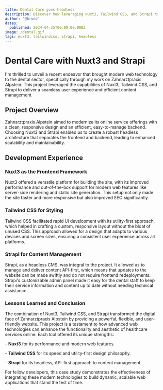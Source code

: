 ```yaml
---
title: Dental Care goes headless
description: Discover how leveraging Nuxt3, Tailwind CSS, and Strapi transformed the online presence of a dental practice.
author: '@bruno'
dates:
  published: 2024-04-25T00:00:00.000Z
image: /dental.gif
tags: nuxt3, tailwindcss, strapi, headless
---
```


# Dental Care with Nuxt3 and Strapi

I'm thrilled to unveil a recent endeavor that brought modern web technology to the dental sector, specifically through my work on Zahnarztpraxis Alpstein. This project leveraged the capabilities of Nuxt3, Tailwind CSS, and Strapi to deliver a seamless user experience and efficient content management.

## Project Overview

Zahnarztpraxis Alpstein aimed to modernize its online service offerings with a clean, responsive design and an efficient, easy-to-manage backend. Choosing Nuxt3 and Strapi enabled us to create a robust headless architecture that separates the frontend and backend, leading to enhanced scalability and maintainability.

## Development Experience

### Nuxt3 as the Frontend Framework

Nuxt3 offered a versatile platform for building the site, with its improved performance and out-of-the-box support for modern web features like server-side rendering and static site generation. This setup not only made the site faster and more responsive but also improved SEO significantly.

### Tailwind CSS for Styling

Tailwind CSS facilitated rapid UI development with its utility-first approach, which helped in crafting a custom, responsive layout without the bloat of unused CSS. This approach allowed for a design that adapts to various devices and screen sizes, ensuring a consistent user experience across all platforms.

### Strapi for Content Management

Strapi, as a headless CMS, was integral to the project. It allowed us to manage and deliver content API-first, which means that updates to the website can be made swiftly and do not require frontend redeployments. Strapi's customizable admin panel made it easy for the dental staff to keep their service information and content up to date without needing technical assistance.

### Lessons Learned and Conclusion

The combination of Nuxt3, Tailwind CSS, and Strapi transformed the digital face of Zahnarztpraxis Alpstein by providing a powerful, flexible, and user-friendly website. This project is a testament to how advanced web technologies can enhance the functionality and aesthetic of healthcare services online. Each tool offered its unique strengths:

\- **Nuxt3** for its performance and modern web features.

\- **Tailwind CSS** for its speed and utility-first design philosophy.

\- **Strapi** for its headless, API-first approach to content management.

For fellow developers, this case study demonstrates the effectiveness of integrating these modern technologies to build dynamic, scalable web applications that stand the test of time.
